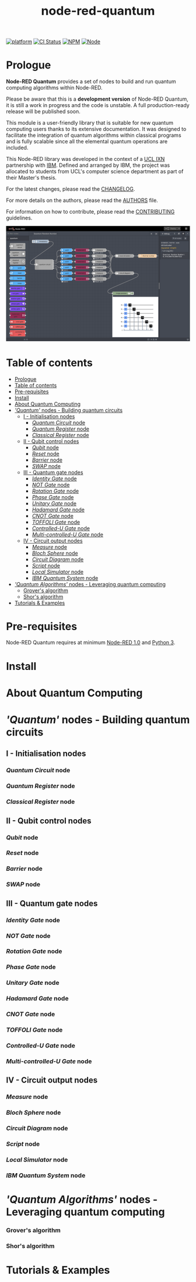 <header><h1 style='font-size: 25pt'>node-red-quantum</h1></header>

[![platform](https://img.shields.io/badge/platform-Node--RED-red)](https://nodered.org)
[![CI Status](https://img.shields.io/github/workflow/status/louislefevre/node-red-contrib-quantum/Node.js%20CI)](https://github.com/louislefevre/node-red-contrib-quantum/actions/workflows/node.js.yml)
[![NPM](https://img.shields.io/npm/v/node-red-contrib-quantum)](https://www.npmjs.com/package/node-red-contrib-quantum)
[![Node](https://img.shields.io/node/v/node-red-contrib-quantum)](https://nodejs.org/en/)


# Prologue

**Node-RED Quantum** provides a set of nodes to build and run quantum computing algorithms within Node-RED.

Please be aware that this is a  **development version** of Node-RED Quantum, it is still a work in progress and the code is unstable. A full production-ready release will be published soon.

This module is a user-friendly library that is suitable for new quantum computing users thanks to its extensive documentation. It was designed to facilitate the integration of quantum algorithms within classical programs and is fully scalable since all the elemental quantum operations are included. 

This Node-RED library was developed in the context of a [UCL IXN](https://www.ucl.ac.uk/computer-science/collaborate/ucl-industry-exchange-network-ucl-ixn) partnership with [IBM](https://www.ibm.com/uk-en). Defined and arranged by IBM, the project was allocated to students from UCL's computer science department as part of their Master's thesis. 

For the latest changes, please read the [CHANGELOG](CHANGELOG.md).

For more details on the authors, please read the [AUTHORS](AUTHORS) file.

For information on how to contribute, please read the [CONTRIBUTING](CONTRIBUTING.md) guidelines.

![Quantum Circuit example](./resources/quantum-random-number.png)


# Table of contents
- [Prologue](#prologue)
- [Table of contents](#table-of-contents)
- [Pre-requisites](#pre-requisites)
- [Install](#install)
- [About Quantum Computing](#about-quantum-computing)
- [*'Quantum'* nodes - Building quantum circuits](#quantum-nodes---building-quantum-circuits)
  - [I - Initialisation nodes](#i---initialisation-nodes)
    - [*Quantum Circuit* node](#quantum-circuit-node)
    - [*Quantum Register* node](#quantum-register-node)
    - [*Classical Register* node](#classical-register-node)
  - [II - Qubit control nodes](#ii---qubit-control-nodes)
    - [*Qubit* node](#qubit-node)
    - [*Reset* node](#reset-node)
    - [*Barrier* node](#barrier-node)
    - [*SWAP* node](#swap-node)
  - [III - Quantum gate nodes](#iii---quantum-gate-nodes)
    - [*Identity Gate* node](#identity-gate-node)
    - [*NOT Gate* node](#not-gate-node)
    - [*Rotation Gate* node](#rotation-gate-node)
    - [*Phase Gate* node](#phase-gate-node)
    - [*Unitary Gate* node](#unitary-gate-node)
    - [*Hadamard Gate* node](#hadamard-gate-node)
    - [*CNOT Gate* node](#cnot-gate-node)
    - [*TOFFOLI Gate* node](#toffoli-gate-node)
    - [*Controlled-U Gate* node](#controlled-u-gate-node)
    - [*Multi-controlled-U Gate* node](#multi-controlled-u-gate-node)
  - [IV - Circuit output nodes](#iv---circuit-output-nodes)
    - [*Measure* node](#measure-node)
    - [*Bloch Sphere* node](#bloch-sphere-node)
    - [*Circuit Diagram* node](#circuit-diagram-node)
    - [*Script* node](#script-node)
    - [*Local Simulator* node](#local-simulator-node)
    - [*IBM Quantum System* node](#ibm-quantum-system-node)
- [*'Quantum Algorithms'* nodes - Leveraging quantum computing](#quantum-algorithms-nodes---leveraging-quantum-computing)
    - [Grover's algorithm](#grovers-algorithm)
    - [Shor's algorithm](#shors-algorithm)
- [Tutorials & Examples](#tutorials--examples)



# Pre-requisites
Node-RED Quantum requires at minimum [Node-RED 1.0](https://nodered.org) and [Python 3](https://www.python.org/).



# Install



# About Quantum Computing




# *'Quantum'* nodes - Building quantum circuits


## I - Initialisation nodes

### *Quantum Circuit* node

### *Quantum Register* node

### *Classical Register* node



## II - Qubit control nodes

### *Qubit* node

### *Reset* node

### *Barrier* node

### *SWAP* node



## III - Quantum gate nodes

### *Identity Gate* node

### *NOT Gate* node

### *Rotation Gate* node

### *Phase Gate* node

### *Unitary Gate* node

### *Hadamard Gate* node

### *CNOT Gate* node

### *TOFFOLI Gate* node

### *Controlled-U Gate* node

### *Multi-controlled-U Gate* node



## IV - Circuit output nodes

### *Measure* node

### *Bloch Sphere* node

### *Circuit Diagram* node

### *Script* node

### *Local Simulator* node

### *IBM Quantum System* node




# *'Quantum Algorithms'* nodes - Leveraging quantum computing

### Grover's algorithm

### Shor's algorithm



# Tutorials & Examples